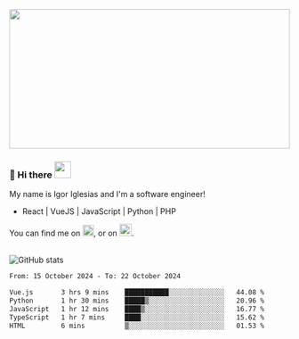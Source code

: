 <img src="https://c.tenor.com/KjVxfRrrncUAAAAd/matrix.gif" width="100%" height="250px">

### 🔭 Hi there <img src="https://raw.githubusercontent.com/MartinHeinz/MartinHeinz/master/wave.gif" width="30px">


My name is Igor Iglesias and I'm a software engineer!
<br>

<ul>
  <li> React | VueJS | JavaScript | Python | PHP </li>
</ul>
You can find me on <a href="https://twitter.com/IgorIglesias5"><img src="https://i.imgur.com/JLLlB5S.png" width="20px"></a>, or on <a href="https://www.linkedin.com/in/igor-iglesias-62478428/"><img src="https://i.imgur.com/PXyIkWx.png" width="22px"></a>.

<br>
<br>

![GitHub stats](https://github-readme-stats.vercel.app/api?username=igoiglesias&show_icons=true&count_private=true&theme=chartreuse-dark&hide_title=true)

<!--START_SECTION:waka-->

```txt
From: 15 October 2024 - To: 22 October 2024

Vue.js       3 hrs 9 mins    ███████████░░░░░░░░░░░░░░   44.08 %
Python       1 hr 30 mins    █████▒░░░░░░░░░░░░░░░░░░░   20.96 %
JavaScript   1 hr 12 mins    ████▒░░░░░░░░░░░░░░░░░░░░   16.77 %
TypeScript   1 hr 7 mins     ████░░░░░░░░░░░░░░░░░░░░░   15.62 %
HTML         6 mins          ▒░░░░░░░░░░░░░░░░░░░░░░░░   01.53 %
```

<!--END_SECTION:waka-->
